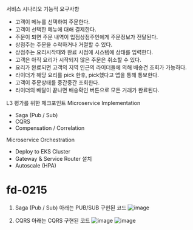 서비스 시나리오
기능적 요구사항

- 고객이 메뉴를 선택하여 주문한다.
- 고객이 선택한 메뉴에 대해 결제한다.
- 주문이 되면 주문 내역이 입점상점주인에게 주문정보가 전달된다.
- 상점주는 주문을 수락하거나 거절할 수 있다.
- 상점주는 요리시작때와 완료 시점에 시스템에 상태를 입력한다.
- 고객은 아직 요리가 시작되지 않은 주문은 취소할 수 있다.
- 요리가 완료되면 고객의 지역 인근의 라이더들에 의해 배송건 조회가 가능하다.
- 라이더가 해당 요리를 pick 한후, pick했다고 앱을 통해 통보한다.
- 고객이 주문상태를 중간중간 조회한다.
- 라이더의 배달이 끝나면 배송확인 버튼으로 모든 거래가 완료된다.

L3 평가를 위한 체크포인트
Microservice Implementation
- Saga (Pub / Sub)
- CQRS
- Compensation / Correlation

Microservice Orchestration
- Deploy to EKS Cluster
- Gateway & Service Router 설치
- Autoscale (HPA)

# fd-0215
1. Saga (Pub / Sub) 아래는 PUB/SUB 구현된 코드
![image](https://user-images.githubusercontent.com/119825867/218937778-1d5ad929-7dd9-4c39-a806-6f8271cdee3e.png)

2. CQRS 아래는 CQRS 구현된 코드
![image](https://user-images.githubusercontent.com/119825867/218938345-bb981794-361b-4f4f-9681-68a38ff72be7.png)
![image](https://user-images.githubusercontent.com/119825867/218938358-918b7398-0a22-43ba-ba0b-5060476ed2c0.png)
